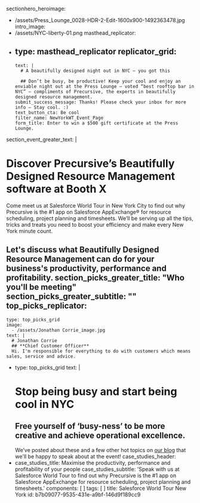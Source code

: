 sectionhero_heroimage:
  - /assets/Press_Lounge_0028-HDR-2-Edit-1600x900-1492363478.jpg
intro_image:
  - /assets/NYC-liberty-01.png
masthead_replicator:
  - 
    type: masthead_replicator
    replicator_grid:
      - 
        text: |
          # A beautifully designed night out in NYC – you got this
          
          ## Don’t be busy, be productive! Keep your cool and enjoy an enviable night out at the Press Lounge – voted “best rooftop bar in NYC” – compliments of Precursive, the experts in beautifully designed resource management.
        submit_success_message: Thanks! Please check your inbox for more info – Stay cool. :)
        text_button_cta: Be cool
        filter_name: NewYorkWT_Event_Page
        form_title: Enter to win a $500 gift certificate at the Press Lounge.
section_event_greater_text: |
  # Discover Precursive’s Beautifully Designed Resource Management software at Booth X
  
  Come meet us at Salesforce World Tour in New York City to find out why Precursive is the #1 app on Salesforce AppExchange® for resource scheduling, project planning and timesheets. We’ll be serving up all the tips, tricks and treats you need to boost your efficiency and make every New York minute count.
  
  Let's discuss what Beautifully Designed Resource Management can do for your business's productivity, performance and profitability.
section_picks_greater_title: "Who you'll be meeting"
section_picks_greater_subtitle: ""
top_picks_replicator:
  - 
    type: top_picks_grid
    image:
      - /assets/Jonathan Corrie_image.jpg
    text: |
      # Jonathan Corrie
      ## **Chief Customer Officer**
      Hi. I'm responsible for everything to do with customers which means sales, service and advice.
  - 
    type: top_picks_grid
    text: |
      # Stop being busy and start being cool in NYC
      ## **Free yourself of ‘busy-ness’ to be more creative and achieve operational excellence.**
      We’ve posted about these and a few other hot topics on [our blog](https://precursive.com/blog/precursive-salesforce-world-tour-new-york) that we'll be happy to speak about at the event!
case_studies_header:
  - 
    case_studies_title: Maximise the productivity, performance and profitability of your people
    case_studies_subtitle: 'Speak with us at Salesforce World Tour to find out why Precursive is the #1 app on         Salesforce AppExchange for resource scheduling, project planning and timesheets.'
components: [ ]
tags: [ ]
title: Salesforce World Tour New York
id: b7b09077-9535-431e-a9bf-146d9f189cc9
